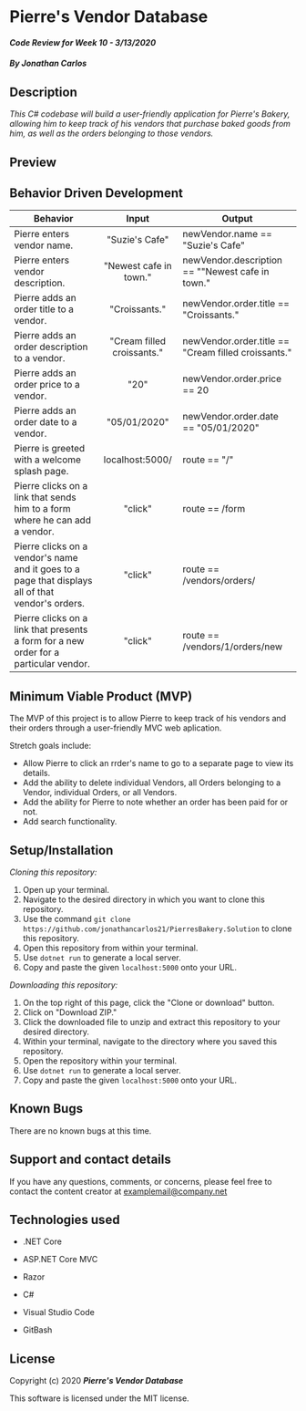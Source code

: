 # Pierre's Vendor Database

#### _Code Review for Week 10 - 3/13/2020_

#### _By Jonathan Carlos_

## **Description**

_This C# codebase will build a user-friendly application for Pierre's Bakery, allowing him to keep track of his vendors that purchase baked goods from him, as well as the orders belonging to those vendors._

## Preview


## **Behavior Driven Development**

| Behavior | Input | Output |
|----------|:-----:|--------|
| Pierre enters vendor name. | "Suzie's Cafe" | newVendor.name == "Suzie's Cafe" |
| Pierre enters vendor description. | "Newest cafe in town." | newVendor.description == ""Newest cafe in town."|
| Pierre adds an order title to a vendor. | "Croissants." | newVendor.order.title == "Croissants." |
| Pierre adds an order description to a vendor. | "Cream filled croissants." | newVendor.order.title == "Cream filled croissants."
| Pierre adds an order price to a vendor. | "20" | newVendor.order.price == 20 |
| Pierre adds an order date to a vendor.| "05/01/2020" | newVendor.order.date == "05/01/2020" |
| Pierre is greeted with a welcome splash page. | localhost:5000/ | route == "/" |
| Pierre clicks on a link that sends him to a form where he can add a vendor. | "click" | route == /form |
| Pierre clicks on a vendor's name and it goes to a page that displays all of that vendor's orders. | "click" | route == /vendors/orders/ |
| Pierre clicks on a link that presents a form for a new order for a particular vendor. | "click" | route == /vendors/1/orders/new |


## **Minimum Viable Product (MVP)**

The MVP of this project is to allow Pierre to keep track of his vendors and their orders through a user-friendly MVC web aplication.

Stretch goals include:

* Allow Pierre to click an rrder's name to go to a separate page to view its details.
* Add the ability to delete individual Vendors, all Orders belonging to a Vendor, individual Orders, or all Vendors.
* Add the ability for Pierre to note whether an order has been paid for or not.
* Add search functionality.

## **Setup/Installation**

*Cloning this repository:*
1. Open up your terminal.
2. Navigate to the desired directory in which you want to clone this repository.
3. Use the command `git clone https://github.com/jonathancarlos21/PierresBakery.Solution` to clone this repository.
4. Open this repository from within your terminal.
5. Use `dotnet run` to generate a local server.
6. Copy and paste the given `localhost:5000` onto your URL.

*Downloading this repository:*
1. On the top right of this page, click the "Clone or download" button.
2. Click on "Download ZIP."
3. Click the downloaded file to unzip and extract this repository to your desired directory.
4. Within your terminal, navigate to the directory where you saved this repository.
5. Open the repository within your terminal.
6. Use `dotnet run` to generate a local server.
7. Copy and paste the given `localhost:5000` onto your URL.

## **Known Bugs**

There are no known bugs at this time.

## **Support and contact details**

If you have any questions, comments, or concerns, please feel free to contact the content creator at examplemail@company.net 

## **Technologies used**

* .NET Core

* ASP.NET Core MVC

* Razor

* C#

* Visual Studio Code

* GitBash

## **License**

Copyright (c) 2020 **_Pierre's Vendor Database_**

This software is licensed under the MIT license.